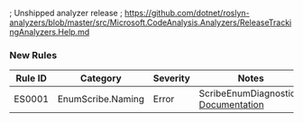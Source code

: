 ﻿; Unshipped analyzer release
; https://github.com/dotnet/roslyn-analyzers/blob/master/src/Microsoft.CodeAnalysis.Analyzers/ReleaseTrackingAnalyzers.Help.md

### New Rules
Rule ID | Category | Severity | Notes
--------|----------|----------|-------
ES0001 | EnumScribe.Naming | Error | ScribeEnumDiagnostics, [Documentation](https://github.com/TonuFish/EnumScribe/docs/analyzers/ES0001.md)